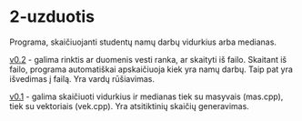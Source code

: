 # 2-uzduotis

Programa, skaičiuojanti studentų namų darbų vidurkius arba medianas. 

[v0.2](https://github.com/MatasValiunas/2-uzduotis/tree/v0.2) - galima rinktis ar duomenis vesti ranka, ar skaityti iš failo. Skaitant iš failo, programa automatiškai apskaičiuoja kiek yra namų darbų. Taip pat yra išvedimas į failą. Yra vardų rūšiavimas.

[v0.1](https://github.com/MatasValiunas/2-uzduotis) - galima skaičiuoti vidurkius ir medianas tiek su masyvais (mas.cpp), tiek su vektoriais (vek.cpp). Yra atsitiktinių skaičių generavimas.
